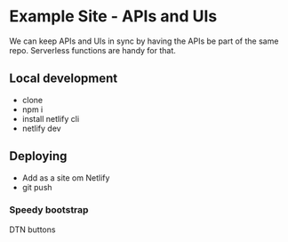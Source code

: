 # Example Site - APIs and UIs

We can keep APIs and UIs in sync by having the APIs be part of the same repo. Serverless functions are handy for that.


## Local development

- clone
- npm i
- install netlify cli
- netlify dev

## Deploying

- Add as a site om Netlify
- git push

### Speedy bootstrap

DTN buttons
